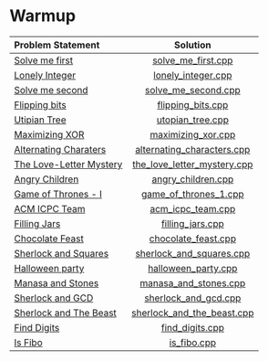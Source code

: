 # Warmup

|                                    Problem Statement                                     |                           Solution                           |
|:-----------------------------------------------------------------------------------------|:------------------------------------------------------------:|
| [Solve me first](https://www.hackerrank.com/challenges/solve-me-first)                   | [solve_me_first.cpp](./solve_me_first.cpp)                   |
| [Lonely Integer](https://www.hackerrank.com/challenges/lonely-integer)                   | [lonely_integer.cpp](./lonely_integer.cpp)                   |
| [Solve me second](https://www.hackerrank.com/challenges/solve-me-second)                 | [solve_me_second.cpp](./solve_me_second.cpp)                 |
| [Flipping bits](https://www.hackerrank.com/challenges/flipping-bits)                     | [flipping_bits.cpp](./flipping_bits.cpp)                     |
| [Utipian Tree](https://www.hackerrank.com/challenges/utopian-tree)                       | [utopian_tree.cpp](./utopian_tree.cpp)                       |
| [Maximizing XOR](https://www.hackerrank.com/challenges/maximizing-xor)                   | [maximizing_xor.cpp](./maximizing_xor.cpp)                   |
| [Alternating Charaters](https://www.hackerrank.com/challenges/alternating-characters)    | [alternating_characters.cpp](./alternating_characters.cpp)   |
| [The Love-Letter Mystery](https://www.hackerrank.com/challenges/the-love-letter-mystery) | [the_love_letter_mystery.cpp](./the_love_letter_mystery.cpp) |
| [Angry Children](https://www.hackerrank.com/challenges/angry-children)                   | [angry_children.cpp](./angry_children.cpp)                   |
| [Game of Thrones - I](https://www.hackerrank.com/challenges/game-of-thrones)             | [game_of_thrones_1.cpp](./game_of_thrones_1.cpp)             |
| [ACM ICPC Team](https://www.hackerrank.com/challenges/acm-icpc-team)                     | [acm_icpc_team.cpp](./acm_icpc_team.cpp)                     |
| [Filling Jars](https://www.hackerrank.com/challenges/filling-jars)                       | [filling_jars.cpp](./filling_jars.cpp)                       |
| [Chocolate Feast](https://www.hackerrank.com/challenges/chocolate-feast)                 | [chocolate_feast.cpp](./chocolate_feast.cpp)                 |
| [Sherlock and Squares](https://www.hackerrank.com/challenges/sherlock-and-squares)       | [sherlock_and_squares.cpp](./sherlock_and_squares.cpp)       |
| [Halloween party](https://www.hackerrank.com/challenges/halloween-party)                 | [halloween_party.cpp](./halloween_party.cpp)                 |
| [Manasa and Stones](https://www.hackerrank.com/challenges/manasa-and-stones)             | [manasa_and_stones.cpp](./manasa_and_stones.cpp)             |
| [Sherlock and GCD](https://www.hackerrank.com/challenges/sherlock-and-gcd)               | [sherlock_and_gcd.cpp](./sherlock_and_gcd.cpp)               |
| [Sherlock and The Beast](https://www.hackerrank.com/challenges/sherlock-and-the-beast)   | [sherlock_and_the_beast.cpp](./sherlock_and_the_beast.cpp)   |
| [Find Digits](https://www.hackerrank.com/challenges/find-digits)                         | [find_digits.cpp](./find_digits.cpp)                         |
| [Is Fibo](https://www.hackerrank.com/challenges/is-fibo)                                 | [is_fibo.cpp](./is_fibo.cpp)                                 |
